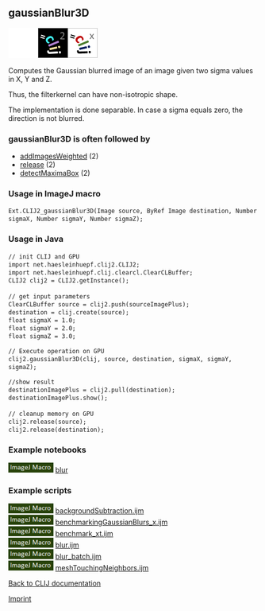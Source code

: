## gaussianBlur3D
<img src="images/mini_empty_logo.png"/><img src="images/mini_clij2_logo.png"/><img src="images/mini_clijx_logo.png"/>

Computes the Gaussian blurred image of an image given two sigma values in X, Y and Z. 

Thus, the filterkernel can have non-isotropic shape.

The implementation is done separable. In case a sigma equals zero, the direction is not blurred.

### gaussianBlur3D is often followed by
* <a href="reference_addImagesWeighted">addImagesWeighted</a> (2)
* <a href="reference_release">release</a> (2)
* <a href="reference_detectMaximaBox">detectMaximaBox</a> (2)


### Usage in ImageJ macro
```
Ext.CLIJ2_gaussianBlur3D(Image source, ByRef Image destination, Number sigmaX, Number sigmaY, Number sigmaZ);
```


### Usage in Java
```
// init CLIJ and GPU
import net.haesleinhuepf.clij2.CLIJ2;
import net.haesleinhuepf.clij.clearcl.ClearCLBuffer;
CLIJ2 clij2 = CLIJ2.getInstance();

// get input parameters
ClearCLBuffer source = clij2.push(sourceImagePlus);
destination = clij.create(source);
float sigmaX = 1.0;
float sigmaY = 2.0;
float sigmaZ = 3.0;
```

```
// Execute operation on GPU
clij2.gaussianBlur3D(clij, source, destination, sigmaX, sigmaY, sigmaZ);
```

```
//show result
destinationImagePlus = clij2.pull(destination);
destinationImagePlus.show();

// cleanup memory on GPU
clij2.release(source);
clij2.release(destination);
```




### Example notebooks
<a href="https://github.com/clij/clij2-docs/md/blur"><img src="images/language_macro.png" height="20"/></a> [blur](https://github.com/clij/clij2-docs/md/blur)  




### Example scripts
<a href="https://github.com/clij/clij2-docs/blob/master/src/main/macro/backgroundSubtraction.ijm"><img src="images/language_macro.png" height="20"/></a> [backgroundSubtraction.ijm](https://github.com/clij/clij2-docs/blob/master/src/main/macro/backgroundSubtraction.ijm)  
<a href="https://github.com/clij/clij2-docs/blob/master/src/main/macro/benchmarkingGaussianBlurs_x.ijm"><img src="images/language_macro.png" height="20"/></a> [benchmarkingGaussianBlurs_x.ijm](https://github.com/clij/clij2-docs/blob/master/src/main/macro/benchmarkingGaussianBlurs_x.ijm)  
<a href="https://github.com/clij/clij2-docs/blob/master/src/main/macro/benchmark_xt.ijm"><img src="images/language_macro.png" height="20"/></a> [benchmark_xt.ijm](https://github.com/clij/clij2-docs/blob/master/src/main/macro/benchmark_xt.ijm)  
<a href="https://github.com/clij/clij2-docs/blob/master/src/main/macro/blur.ijm"><img src="images/language_macro.png" height="20"/></a> [blur.ijm](https://github.com/clij/clij2-docs/blob/master/src/main/macro/blur.ijm)  
<a href="https://github.com/clij/clij2-docs/blob/master/src/main/macro/blur_batch.ijm"><img src="images/language_macro.png" height="20"/></a> [blur_batch.ijm](https://github.com/clij/clij2-docs/blob/master/src/main/macro/blur_batch.ijm)  
<a href="https://github.com/clij/clij2-docs/blob/master/src/main/macro/meshTouchingNeighbors.ijm"><img src="images/language_macro.png" height="20"/></a> [meshTouchingNeighbors.ijm](https://github.com/clij/clij2-docs/blob/master/src/main/macro/meshTouchingNeighbors.ijm)  


[Back to CLIJ documentation](https://clij.github.io/)

[Imprint](https://clij.github.io/imprint)
